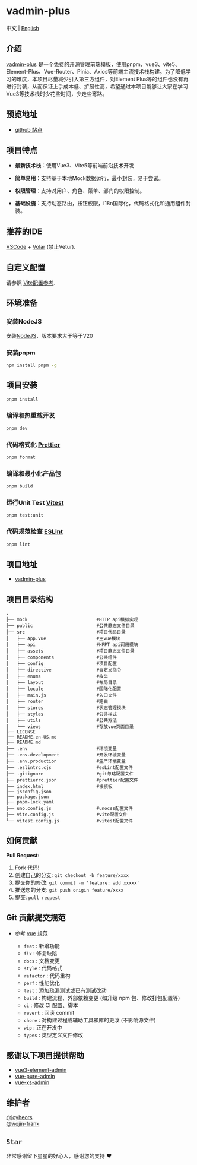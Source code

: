 # vadmin-plus

**中文** | [English](./README.en-US.md)

## 介绍

[vadmin-plus](https://github.com/joyheros/vadmin-plus) 是一个免费的开源管理前端模板，使用pnpm、vue3、vite5、Element-Plus、Vue-Router、Pinia、Axios等前端主流技术栈构建。为了降低学习的难度，本项目尽量减少引入第三方组件，对Element Plus等的组件也没有再进行封装，从而保证上手成本低、扩展性高，希望通过本项目能够让大家在学习Vue3等技术栈时少花些时间，少走些弯路。

## 预览地址

- [github 站点](https://joyheros.github.io/vadmin-plus/)

## 项目特点

- **最新技术栈**：使用Vue3、Vite5等前端前沿技术开发

- **简单易用**：支持基于本地Mock数据运行，最小封装，易于尝试。

- **权限管理**：支持对用户、角色、菜单、部门的权限控制。

- **基础设施**：支持动态路由，按钮权限，i18n国际化，代码格式化和通用组件封装。

## 推荐的IDE

[VSCode](https://code.visualstudio.com/) + [Volar](https://marketplace.visualstudio.com/items?itemName=Vue.volar) (禁止Vetur).

## 自定义配置

请参照 [Vite配置参考](https://vitejs.dev/config/).

## 环境准备

### 安装NodeJS

安装[NodeJS](https://nodejs.org/)，版本要求大于等于V20

### 安装pnpm

```sh
npm install pnpm -g
```

## 项目安装

```sh
pnpm install
```

### 编译和热重载开发

```sh
pnpm dev
```

### 代码格式化 [Prettier](https://prettier.io/)

```sh
pnpm format
```

### 编译和最小化产品包

```sh
pnpm build
```

### 运行Unit Test [Vitest](https://vitest.dev/)

```sh
pnpm test:unit
```

### 代码规范检查 [ESLint](https://eslint.org/)

```sh
pnpm lint
```

## 项目地址

- [vadmin-plus](https://github.com/joyheros/vadmin-plus)

## 项目目录结构

```base
.
├── mock                          #HTTP api模拟实现
├── public                        #公共静态文件目录
├── src                           #项目代码目录
│   ├── App.vue                   #主vue模块
│   ├── api                       #HPPT api调用模块
│   ├── assets                    #项目静态文件目录
│   ├── components                #公共组件
│   ├── config                    #项目配置
│   ├── directive                 #自定义指令
│   ├── enums                     #枚举
│   ├── layout                    #布局目录
│   ├── locale                    #国际化配置
│   ├── main.js                   #入口文件
│   ├── router                    #路由
│   ├── stores                    #状态管理模块
│   ├── styles                    #公共样式
│   ├── utils                     #公共方法
│   └── views                     #存放vue页面目录
├── LICENSE
├── README.en-US.md
├── README.md
├── .env                          #环境变量
├── .env.development              #开发环境变量
├── .env.production               #生产环境变量
├── .eslintrc.cjs                 #esLint配置文件
├── .gitignore                    #git忽略配置文件
├── prettierrc.json               #prettier配置文件
├── index.html                    #根模板
├── jsconfig.json
├── package.json
├── pnpm-lock.yaml
├── uno.config.js                 #unocss配置文件
├── vite.config.js                #vite配置文件
└── vitest.config.js              #vitest配置文件
```

## 如何贡献

**Pull Request:**

1. Fork 代码!
2. 创建自己的分支: `git checkout -b feature/xxxx`
3. 提交你的修改: `git commit -m 'feature: add xxxxx'`
4. 推送您的分支: `git push origin feature/xxxx`
5. 提交: `pull request`

## Git 贡献提交规范

- 参考 [vue](https://github.com/vuejs/vue/blob/dev/.github/COMMIT_CONVENTION.md) 规范

  - `feat` : 新增功能
  - `fix` : 修复缺陷
  - `docs` : 文档变更
  - `style` : 代码格式
  - `refactor` : 代码重构
  - `perf` : 性能优化
  - `test` : 添加疏漏测试或已有测试改动
  - `build` : 构建流程、外部依赖变更 (如升级 npm 包、修改打包配置等)
  - `ci` : 修改 CI 配置、脚本
  - `revert` : 回滚 commit
  - `chore` : 对构建过程或辅助工具和库的更改 (不影响源文件)
  - `wip` : 正在开发中
  - `types` : 类型定义文件修改

## 感谢以下项目提供帮助

- [vue3-element-admin](https://github.com/youlaitech/vue3-element-admin)
- [vue-pure-admin](https://github.com/xiaoxian521/vue-pure-admin)
- [vue-xs-admin](https://github.com/jsxiaosi/vue-xs-admin)

## 维护者

[@joyheors](https://github.com/joyheros)  
[@wqjin-frank](https://github.com/wqjin-frank)

## `Star`

非常感谢留下星星的好心人，感谢您的支持 :heart:
